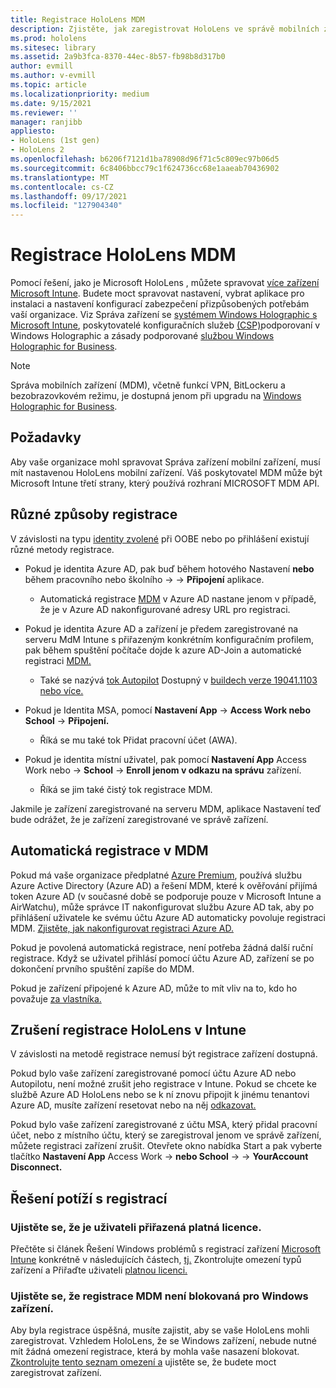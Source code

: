 ```yaml
---
title: Registrace HoloLens MDM
description: Zjistěte, jak zaregistrovat HoloLens ve správě mobilních zařízení (MDM), abyste usnadnili správu více zařízení.
ms.prod: hololens
ms.sitesec: library
ms.assetid: 2a9b3fca-8370-44ec-8b57-fb98b8d317b0
author: evmill
ms.author: v-evmill
ms.topic: article
ms.localizationpriority: medium
ms.date: 9/15/2021
ms.reviewer: ''
manager: ranjibb
appliesto:
- HoloLens (1st gen)
- HoloLens 2
ms.openlocfilehash: b6206f7121d1ba78908d96f71c5c809ec97b06d5
ms.sourcegitcommit: 6c8406bbcc79c1f624736cc68e1aaeab70436902
ms.translationtype: MT
ms.contentlocale: cs-CZ
ms.lasthandoff: 09/17/2021
ms.locfileid: "127904340"
---
```

# <a name="enroll-hololens-in-mdm"></a>Registrace HoloLens MDM

Pomocí řešení, jako je Microsoft HoloLens , můžete spravovat [více zařízení Microsoft Intune](/intune/windows-holographic-for-business). Budete moct spravovat nastavení, vybrat aplikace pro instalaci a nastavení konfigurací zabezpečení přizpůsobených potřebám vaší organizace. Viz Správa zařízení se [systémem Windows Holographic s Microsoft Intune](/intune/windows-holographic-for-business), poskytovatelé konfiguračních služeb [(CSP)](https://msdn.microsoft.com/windows/hardware/commercialize/customize/mdm/configuration-service-provider-reference#hololens)podporovaní v Windows Holographic a zásady podporované [službou Windows Holographic for Business](https://msdn.microsoft.com/windows/hardware/commercialize/customize/mdm/policy-configuration-service-provider#hololenspolicies).

> [!NOTE]
> Správa mobilních zařízení (MDM), včetně funkcí VPN, BitLockeru a bezobrazovkovém režimu, je dostupná jenom při upgradu na [Windows Holographic for Business](hololens1-upgrade-enterprise.md).

## <a name="requirements"></a>Požadavky

 Aby vaše organizace mohl spravovat Správa zařízení mobilní zařízení, musí mít nastavenou HoloLens mobilní zařízení. Váš poskytovatel MDM může být Microsoft Intune třetí strany, který používá rozhraní MICROSOFT MDM API.

## <a name="different-ways-to-enroll"></a>Různé způsoby registrace

V závislosti na typu [identity zvolené](hololens-identity.md) při OOBE nebo po přihlášení existují různé metody registrace.

- Pokud je identita Azure AD, pak buď během hotového Nastavení **nebo** během pracovního nebo školního  ->    ->  **Připojení** aplikace.
    - Automatická registrace [MDM](hololens-enroll-mdm.md#auto-enrollment-in-mdm) v Azure AD nastane jenom v případě, že je v Azure AD nakonfigurované adresy URL pro registraci.

- Pokud je identita Azure AD a zařízení je předem zaregistrované na serveru MdM Intune s přiřazeným konkrétním konfiguračním profilem, pak během spuštění počítače dojde k azure AD-Join a automatické registraci [MDM.](hololens-enroll-mdm.md#auto-enrollment-in-mdm)
    - Také se nazývá [tok Autopilot](hololens2-autopilot.md) Dostupný v [buildech verze 19041.1103 nebo více.](hololens-release-notes.md#windows-holographic-version-2004)


- Pokud je Identita MSA, pomocí **Nastavení App**  ->  **Access Work nebo School**  ->  **Připojení.**
    - Říká se mu také tok Přidat pracovní účet (AWA).
- Pokud je identita místní uživatel, pak pomocí **Nastavení App** Access Work nebo  ->  **School**  ->  **Enroll jenom v odkazu na správu** zařízení.
    - Říká se jim také čistý tok registrace MDM.

Jakmile je zařízení zaregistrované na serveru MDM, aplikace Nastavení teď bude odrážet, že je zařízení zaregistrované ve správě zařízení.

## <a name="auto-enrollment-in-mdm"></a>Automatická registrace v MDM

Pokud má vaše organizace předplatné [Azure Premium](https://azure.microsoft.com/overview/), používá službu Azure Active Directory (Azure AD) a řešení MDM, které k ověřování přijímá token Azure AD (v současné době se podporuje pouze v Microsoft Intune a AirWatchu), může správce IT nakonfigurovat službu Azure AD tak, aby po přihlášení uživatele ke svému účtu Azure AD automaticky povoluje registraci MDM. [Zjistěte, jak nakonfigurovat registraci Azure AD.](/mem/intune/enrollment/windows-enroll#enable-windows-10-automatic-enrollment)

Pokud je povolená automatická registrace, není potřeba žádná další ruční registrace. Když se uživatel přihlásí pomocí účtu Azure AD, zařízení se po dokončení prvního spuštění zapíše do MDM.

Pokud je zařízení připojené k Azure AD, může to mít vliv na to, kdo ho považuje [za vlastníka.](security-adminless-os.md#device-owner)

## <a name="unenroll-hololens-from-intune"></a>Zrušení registrace HoloLens v Intune

V závislosti na metodě registrace nemusí být registrace zařízení dostupná.

Pokud bylo vaše zařízení zaregistrované pomocí účtu Azure AD nebo Autopilotu, není možné zrušit jeho registrace v Intune. Pokud se chcete ke službě Azure AD HoloLens nebo se k ní znovu připojit k jinému tenantovi Azure AD, musíte zařízení resetovat nebo na něj [odkazovat.](hololens-recovery.md#reset-the-device)

Pokud bylo vaše zařízení zaregistrované z účtu MSA, který přidal pracovní účet, nebo z místního účtu, který se zaregistroval jenom ve správě zařízení, můžete registraci zařízení zrušit. Otevřete okno nabídka Start a pak vyberte tlačítko **Nastavení App** Access Work  ->  **nebo School**  ->    ->  **YourAccount Disconnect.**

## <a name="enrollment-troubleshooting"></a>Řešení potíží s registrací

### <a name="ensure-valid-license-is-assigned-to-the-user"></a>Ujistěte se, že je uživateli přiřazená platná licence.

Přečtěte si článek Řešení Windows problémů s registrací zařízení [Microsoft Intune](/troubleshoot/mem/intune/troubleshoot-windows-enrollment-errors) konkrétně v následujících částech, [tj.](/troubleshoot/mem/intune/troubleshoot-windows-enrollment-errors#check-device-type-restrictions) Zkontrolujte omezení typů zařízení a Přiřaďte uživateli [platnou licenci.](/troubleshoot/mem/intune/troubleshoot-windows-enrollment-errors#assign-a-valid-license-to-the-user)

### <a name="ensure-that-mdm-enrollment-isnt-blocked-for-windows-devices"></a>Ujistěte se, že registrace MDM není blokovaná pro Windows zařízení.

Aby byla registrace úspěšná, musíte zajistit, aby se vaše HoloLens mohli zaregistrovat. Vzhledem HoloLens, že se Windows zařízení, nebude nutné mít žádná omezení registrace, která by mohla vaše nasazení blokovat. [Zkontrolujte tento seznam omezení a](/mem/intune/enrollment/enrollment-restrictions-set) ujistěte se, že budete moct zaregistrovat zařízení.